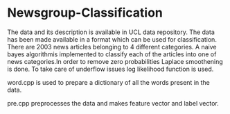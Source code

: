 # Newsgroup-Classification
The data and its description is available in UCL data repository. The data has been made available in a format which can be used for classification. There are 2003 news articles belonging to 4 different categories. A naive bayes algorithmis implemented to classify each of the articles into one of news categories.In order to remove zero probabilities Laplace smoothening is done. To take care of underflow issues log likelihood function is used.

word.cpp is used to prepare a dictionary of all the words present in the data.

pre.cpp preprocesses the data and makes feature vector and label vector.

